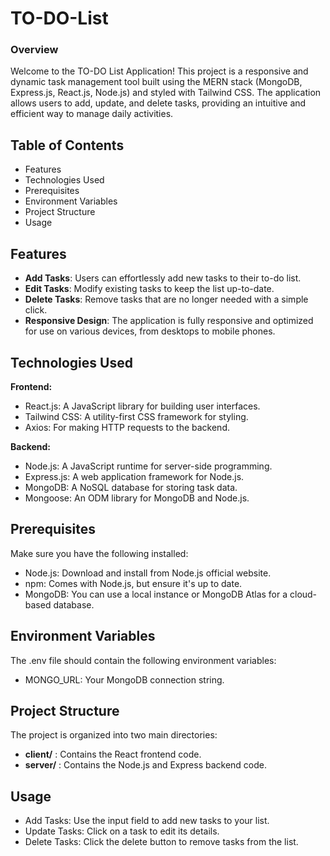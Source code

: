 # **TO-DO-List** 

### Overview

Welcome to the TO-DO List Application! This project is a responsive and dynamic task management tool built using the MERN stack (MongoDB, Express.js, React.js, Node.js) and styled with Tailwind CSS. The application allows users to add, update, and delete tasks, providing an intuitive and efficient way to manage daily activities.



## Table of Contents
- Features
- Technologies Used
- Prerequisites
- Environment Variables
- Project Structure
- Usage



## Features
- **Add Tasks**: Users can effortlessly add new tasks to their to-do list.
- **Edit Tasks**: Modify existing tasks to keep the list up-to-date.
- **Delete Tasks**: Remove tasks that are no longer needed with a simple click.
- **Responsive Design**: The application is fully responsive and optimized for use on various devices, from desktops to mobile phones.



## Technologies Used
**Frontend:**
- React.js: A JavaScript library for building user interfaces.
- Tailwind CSS: A utility-first CSS framework for styling.
- Axios: For making HTTP requests to the backend.



**Backend:**
- Node.js: A JavaScript runtime for server-side programming.
- Express.js: A web application framework for Node.js.
- MongoDB: A NoSQL database for storing task data.
- Mongoose: An ODM library for MongoDB and Node.js.


  
## Prerequisites
Make sure you have the following installed:

- Node.js: Download and install from Node.js official website.
- npm: Comes with Node.js, but ensure it's up to date.
- MongoDB: You can use a local instance or MongoDB Atlas for a cloud-based database.



## Environment Variables
The .env file should contain the following environment variables:

- MONGO_URL: Your MongoDB connection string.



## Project Structure

The project is organized into two main directories:

- **client/** : Contains the React frontend code.
- **server/** : Contains the Node.js and Express backend code.



## Usage

- Add Tasks: Use the input field to add new tasks to your list.
- Update Tasks: Click on a task to edit its details.
- Delete Tasks: Click the delete button to remove tasks from the list.
